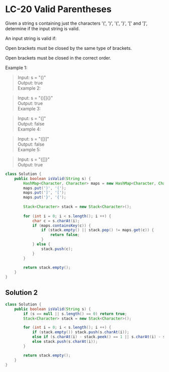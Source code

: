 # LC-20 Valid Parentheses

Given a string s containing just the characters '(', ')', '{', '}', '[' and ']', determine if the input string is valid.

An input string is valid if:

Open brackets must be closed by the same type of brackets.

Open brackets must be closed in the correct order.
 

Example 1:

>Input: s = "()"\
>Output: true\
>Example 2:

>Input: s = "()[]{}"\
>Output: true\
>Example 3:

>Input: s = "(]"\
>Output: false\
>Example 4:

>Input: s = "([)]"\
>Output: false\
>Example 5:

>Input: s = "{[]}"\
>Output: true


```java
class Solution {
    public boolean isValid(String s) {
        HashMap<Character, Character> maps = new HashMap<Character, Character>();
        maps.put(')', '(');
        maps.put(']', '[');
        maps.put('}', '{');
        
        Stack<Character> stack = new Stack<Character>();
        
        for (int i = 0; i < s.length(); i ++) {
            char c = s.charAt(i);
            if (maps.containsKey(c)) {
                if (stack.empty() || stack.pop() != maps.get(c)) {
                    return false;
                }
            } else {
                stack.push(c);
            }
        }
        
        return stack.empty();
    }
}
```

## Solution 2
```java
class Solution {
    public boolean isValid(String s) {
        if (s == null || s.length() == 0) return true;
        Stack<Character> stack = new Stack<Character>();

        for (int i = 0; i < s.length(); i ++) {
            if (stack.empty()) stack.push(s.charAt(i));
            else if (s.charAt(i) - stack.peek() == 1 || s.charAt(i) - stack.peek() == 2) stack.pop();
            else stack.push(s.charAt(i));
        }

        return stack.empty();
    }
}
```